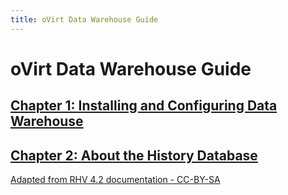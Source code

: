 ```yaml
---
title: oVirt Data Warehouse Guide
---
```


# oVirt Data Warehouse Guide

## [Chapter 1: Installing and Configuring Data Warehouse](chap-History_and_Reports.html)

## [Chapter 2: About the History Database](chap-About_History_Database_Reports_and_Dashboards.html)

[Adapted from RHV 4.2 documentation - CC-BY-SA](https://access.redhat.com/documentation/en-us/red_hat_virtualization/4.2/html/data_warehouse_guide/)
